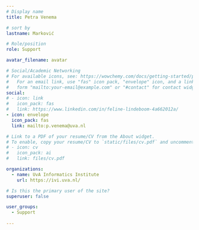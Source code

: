 ```yaml
---
# Display name
title: Petra Venema

# sort by
lastname: Marković

# Role/position
role: Support

avatar_filename: avatar

# Social/Academic Networking
# For available icons, see: https://wowchemy.com/docs/getting-started/page-builder/#icons
#   For an email link, use "fas" icon pack, "envelope" icon, and a link in the
#   form "mailto:your-email@example.com" or "#contact" for contact widget.
social:
# - icon: link
#   icon_pack: fas
#   link: https://www.linkedin.com/in/feline-lindeboom-4a662012a/
- icon: envelope
  icon_pack: fas
  link: mailto:p.venema@uva.nl

# Link to a PDF of your resume/CV from the About widget.
# To enable, copy your resume/CV to `static/files/cv.pdf` and uncomment the lines below.
# - icon: cv
#   icon_pack: ai
#   link: files/cv.pdf

organizations:
  - name: UvA Informatics Institute
    url: https://ivi.uva.nl/

# Is this the primary user of the site?
superuser: false

user_groups:
  - Support
  
---
```


